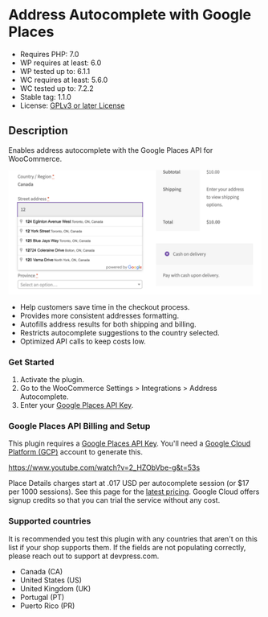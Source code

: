 # Address Autocomplete with Google Places

-   Requires PHP: 7.0
-   WP requires at least: 6.0
-   WP tested up to: 6.1.1
-   WC requires at least: 5.6.0
-   WC tested up to: 7.2.2
-   Stable tag: 1.1.0
-   License: [GPLv3 or later License](http://www.gnu.org/licenses/gpl-3.0.html)

## Description

Enables address autocomplete with the Google Places API for WooCommerce.

![Screenshot of autocomplete.](.wordpress-org/screenshot-1.png?raw=true "Screenshot")

-   Help customers save time in the checkout process.
-   Provides more consistent addresses formatting.
-   Autofills address results for both shipping and billing.
-   Restricts autocomplete suggestions to the country selected.
-   Optimized API calls to keep costs low.

### Get Started

1. Activate the plugin.
2. Go to the WooCommerce Settings > Integrations > Address Autocomplete.
3. Enter your [Google Places API Key](https://developers.google.com/maps/documentation/places/web-service/get-api-key).

### Google Places API Billing and Setup

This plugin requires a [Google Places API Key](https://developers.google.com/maps/documentation/places/web-service/get-api-key). You'll need a [Google Cloud Platform (GCP)](https://cloud.google.com/) account to generate this.

https://www.youtube.com/watch?v=2_HZObVbe-g&t=53s

Place Details charges start at .017 USD per autocomplete session (or $17 per 1000 sessions). See this page for the [latest pricing](https://developers.google.com/maps/documentation/places/web-service/usage-and-billing#places-details). Google Cloud offers signup credits so that you can trial the service without any cost.

### Supported countries

It is recommended you test this plugin with any countries that aren't on this list if your shop supports them. If the fields are not populating correctly, please reach out to support at devpress.com.

-   Canada (CA)
-   United States (US)
-   United Kingdom (UK)
-   Portugal (PT)
-   Puerto Rico (PR)
